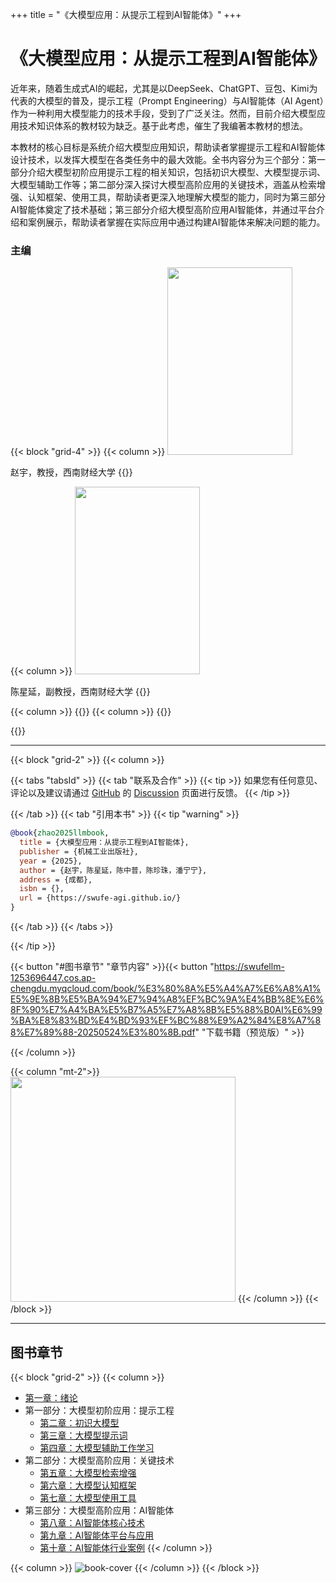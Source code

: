 +++
title = "《大模型应用：从提示工程到AI智能体》"
+++

# 《大模型应用：从提示工程到AI智能体》

近年来，随着生成式AI的崛起，尤其是以DeepSeek、ChatGPT、豆包、Kimi为代表的大模型的普及，提示工程（Prompt Engineering）与AI智能体（AI Agent）作为一种利用大模型能力的技术手段，受到了广泛关注。然而，目前介绍大模型应用技术知识体系的教材较为缺乏。基于此考虑，催生了我编著本教材的想法。

本教材的核心目标是系统介绍大模型应用知识，帮助读者掌握提示工程和AI智能体设计技术，以发挥大模型在各类任务中的最大效能。全书内容分为三个部分：第一部分介绍大模型初阶应用提示工程的相关知识，包括初识大模型、大模型提示词、大模型辅助工作等；第二部分深入探讨大模型高阶应用的关键技术，涵盖从检索增强、认知框架、使用工具，帮助读者更深入地理解大模型的能力，同时为第三部分AI智能体奠定了技术基础；第三部分介绍大模型高阶应用AI智能体，并通过平台介绍和案例展示，帮助读者掌握在实际应用中通过构建AI智能体来解决问题的能力。

### 主编

{{< block "grid-4" >}}
{{< column >}}
<img src="/images/zhao.jpg" width="200" height="300"/>

赵宇，教授，西南财经大学
{{</column>}}

{{< column >}}
<img src="/images/cxy.jpg" width="200" height="300" />

陈星延，副教授，西南财经大学
{{</column>}}

{{< column >}}
{{</column>}}
{{< column >}}
{{</column>}}

{{</block>}}

---

{{< block "grid-2" >}}
{{< column >}}

{{< tabs "tabsId" >}}
{{< tab "联系及合作" >}}
{{< tip >}}
如果您有任何意见、评论以及建议请通过 [GitHub](https://github.com/swufe-agi/NLP-book) 的 [Discussion](https://github.com/swufe-agi/NLP-book/discussions) 页面进行反馈。
{{< /tip >}}

{{< /tab >}}
{{< tab "引用本书" >}}
{{< tip "warning" >}}

```bibtex
@book{zhao2025llmbook,
  title = {大模型应用：从提示工程到AI智能体},
  publisher = {机械工业出版社},
  year = {2025},
  author = {赵宇，陈星延，陈中普，陈珍珠，潘宁宁},
  address = {成都},
  isbn = {},
  url = {https://swufe-agi.github.io/}
}
```

{{< /tab >}}
{{< /tabs >}}

{{< /tip >}}


{{< button "#图书章节" "章节内容" >}}{{< button "https://swufellm-1253696447.cos.ap-chengdu.myqcloud.com/book/%E3%80%8A%E5%A4%A7%E6%A8%A1%E5%9E%8B%E5%BA%94%E7%94%A8%EF%BC%9A%E4%BB%8E%E6%8F%90%E7%A4%BA%E5%B7%A5%E7%A8%8B%E5%88%B0AI%E6%99%BA%E8%83%BD%E4%BD%93%EF%BC%88%E9%A2%84%E8%A7%88%E7%89%88-20250524%E3%80%8B.pdf" "下载书籍（预览版）" >}}

{{< /column >}}

{{< column "mt-2">}}
<img src="/images/qq-group-llm.jpg" width="360" />
{{< /column >}}
{{< /block >}}

---

## 图书章节

{{< block "grid-2" >}}
{{< column >}}

- [第一章：绪论](https://swufellm-1253696447.cos.ap-chengdu.myqcloud.com/chapter-01.pptx) <a href="https://swufellm-1253696447.cos.ap-chengdu.myqcloud.com/chapter-01.pptx"><span style="color: Tomato"><i class="fa-solid fa-file-pdf"></i></span></a> <a href="https://swufellm-1253696447.cos.ap-chengdu.myqcloud.com/chapter-01.pptx"><span style="color: Tomato"><i class="fa-solid fa-file-powerpoint"></i></span></a>
- 第一部分：大模型初阶应用：提示工程
  - [第二章：初识大模型](https://swufellm-1253696447.cos.ap-chengdu.myqcloud.com/chapter-02.pptx) <a href="https://swufellm-1253696447.cos.ap-chengdu.myqcloud.com/chapter-02.pptx"><span style="color: Tomato"><i class="fa-solid fa-file-pdf"></i></span></a> <a href="https://swufellm-1253696447.cos.ap-chengdu.myqcloud.com/chapter-02.pptx"><span style="color: Tomato"><i class="fa-solid fa-file-powerpoint"></i></span></a>
  - [第三章：大模型提示词](https://swufellm-1253696447.cos.ap-chengdu.myqcloud.com/chapter-03.pptx) <a href="https://swufellm-1253696447.cos.ap-chengdu.myqcloud.com/chapter-03.pptx"><span style="color: Tomato"><i class="fa-solid fa-file-pdf"></i></span></a> <a href="https://swufellm-1253696447.cos.ap-chengdu.myqcloud.com/chapter-03.pptx"><span style="color: Tomato"><i class="fa-solid fa-file-powerpoint"></i></span></a>
  - [第四章：大模型辅助工作学习](https://swufellm-1253696447.cos.ap-chengdu.myqcloud.com/chapter-04.pptx) <a href="https://swufellm-1253696447.cos.ap-chengdu.myqcloud.com/chapter-04.pptx"><span style="color: Tomato"><i class="fa-solid fa-file-pdf"></i></span></a> <a href="https://swufellm-1253696447.cos.ap-chengdu.myqcloud.com/chapter-04.pptx"><span style="color: Tomato"><i class="fa-solid fa-file-powerpoint"></i></span></a>
- 第二部分：大模型高阶应用：关键技术
  - [第五章：大模型检索增强](https://swufellm-1253696447.cos.ap-chengdu.myqcloud.com/chapter-05.pptx) <a href="https://swufellm-1253696447.cos.ap-chengdu.myqcloud.com/chapter-05.pptx"><span style="color: Tomato"><i class="fa-solid fa-file-pdf"></i></span></a> <a href="https://swufellm-1253696447.cos.ap-chengdu.myqcloud.com/chapter-05.pptx"><span style="color: Tomato"><i class="fa-solid fa-file-powerpoint"></i></span></a>
  - [第六章：大模型认知框架](https://swufellm-1253696447.cos.ap-chengdu.myqcloud.com/chapter-06.pptx) <a href="https://swufellm-1253696447.cos.ap-chengdu.myqcloud.com/chapter-06.pptx"><span style="color: Tomato"><i class="fa-solid fa-file-pdf"></i></span></a> <a href="https://swufellm-1253696447.cos.ap-chengdu.myqcloud.com/chapter-06.pptx"><span style="color: Tomato"><i class="fa-solid fa-file-powerpoint"></i></span></a>
  - [第七章：大模型使用工具](https://swufellm-1253696447.cos.ap-chengdu.myqcloud.com/chapter-07.pptx) <a href="https://swufellm-1253696447.cos.ap-chengdu.myqcloud.com/chapter-07.pptx"><span style="color: Tomato"><i class="fa-solid fa-file-pdf"></i></span></a> <a href="https://swufellm-1253696447.cos.ap-chengdu.myqcloud.com/chapter-07.pptx"><span style="color: Tomato"><i class="fa-solid fa-file-powerpoint"></i></span></a>
- 第三部分：大模型高阶应用：AI智能体
  - [第八章：AI智能体核心技术](https://swufellm-1253696447.cos.ap-chengdu.myqcloud.com/chapter-08.pptx) <a href="https://swufellm-1253696447.cos.ap-chengdu.myqcloud.com/chapter-08.pptx"><span style="color: Tomato"><i class="fa-solid fa-file-pdf"></i></span></a> <a href="https://swufellm-1253696447.cos.ap-chengdu.myqcloud.com/chapter-08.pptx"><span style="color: Tomato"><i class="fa-solid fa-file-powerpoint"></i></span></a>
  - [第九章：AI智能体平台与应用](https://swufellm-1253696447.cos.ap-chengdu.myqcloud.com/chapter-09.pptx) <a href="https://swufellm-1253696447.cos.ap-chengdu.myqcloud.com/chapter-09.pptx"><span style="color: Tomato"><i class="fa-solid fa-file-pdf"></i></span></a> <a href="https://swufellm-1253696447.cos.ap-chengdu.myqcloud.com/chapter-09.pptx"><span style="color: Tomato"><i class="fa-solid fa-file-powerpoint"></i></span></a>
  - [第十章：AI智能体行业案例](https://swufellm-1253696447.cos.ap-chengdu.myqcloud.com/chapter-10.pptx) <a href="https://swufellm-1253696447.cos.ap-chengdu.myqcloud.com/chapter-10.pptx"><span style="color: Tomato"><i class="fa-solid fa-file-pdf"></i></span></a> <a href="https://swufellm-1253696447.cos.ap-chengdu.myqcloud.com/chapter-10.pptx"><span style="color: Tomato"><i class="fa-solid fa-file-powerpoint"></i></span></a>
    {{< /column >}}

{{< column >}}
![book-cover](/images/3D-book-cover-llm.png)
{{< /column >}}
{{< /block >}}

